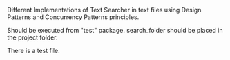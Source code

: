 
Different Implementations of Text Searcher in text files using Design Patterns and Concurrency Patterns principles.

Should be executed from "test" package.
search_folder should be placed in the project folder.

There is a test file.
